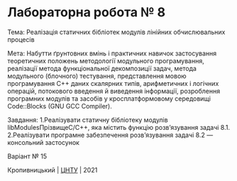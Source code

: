 ﻿# Лабораторна робота № 8

Тема: Реалізація статичних бібліотек модулів лінійних обчислювальних процесів

Мета: Набутти ґрунтовних вмінь і практичних навичок застосування теоретичних положень методології модульного програмування, реалізації метода функціональної декомпозиції задач, метода модульного (блочного) тестування, представлення мовою програмування С++ даних скалярних типів, арифметичних і логічних операцій, потокового введення й виведення інформації, розроблення програмних модулів та засобів у кросплатформовому середовищі Code::Blocks (GNU GCC Compiler).

Завдання: 1.Реалізувати статичну бібліотеку модулів libModulesПрізвищеC/C++, яка містить функцію розв’язування задачі 8.1. 2.Реалізувати програмне забезпечення розв’язування задачі 8.2 —консольний застосунок

Варіант № 15


Кропивницький | <a href="http://www.kntu.kr.ua/">ЦНТУ</a> | 2021